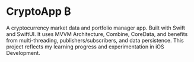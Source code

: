 # CryptoApp ₿

A cryptocurrency market data and portfolio manager app. Built with Swift and SwiftUI. It uses MVVM Architecture, Combine, CoreData, and benefits from multi-threading, publishers/subscribers, and data persistence. This project reflects my learning progress and experimentation in iOS Development.
